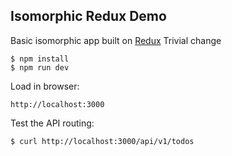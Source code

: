 ## Isomorphic Redux Demo

Basic isomorphic app built on [Redux](https://github.com/gaearon/redux)
Trivial change
```
$ npm install
$ npm run dev
```

Load in browser:

```
http://localhost:3000
```

Test the API routing:
```
$ curl http://localhost:3000/api/v1/todos
```